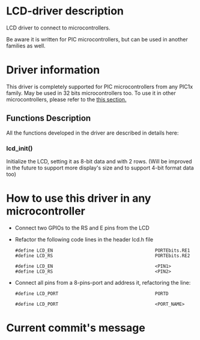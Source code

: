 # LCD-driver description
LCD driver to connect to microcontrollers.

Be aware it is written for PIC microcontrollers, but can be used in another families as well.

# Driver information

This driver is completely supported for PIC microcontrollers from any PIC1x family. May be used in 32 bits microcontrollers too. To use it in other microcontrollers, please refer to the [this section.](#how-to-use-this-driver-in-any-microcontroller)

## Functions Description

All the functions developed in the driver are described in details here:

### lcd_init()

Initialize the LCD, setting it as 8-bit data and with 2 rows. (Will be improved in the future to support more display's size and to support 4-bit format data too)

# How to use this driver in any microcontroller

* Connect two GPIOs to the RS and E pins from the LCD

* Refactor the following code lines in the header lcd.h file

    ```
    #define LCD_EN                                      PORTEbits.RE1
    #define LCD_RS                                      PORTEbits.RE2
    ```

    ```
    #define LCD_EN                                      <PIN1>
    #define LCD_RS                                      <PIN2>
    ```

*  Connect all pins from a 8-pins-port and address it, refactoring the line:

    ```
    #define LCD_PORT                                    PORTD
    ```
    ```
    #define LCD_PORT                                    <PORT_NAME>
    ```

# Current commit's message

